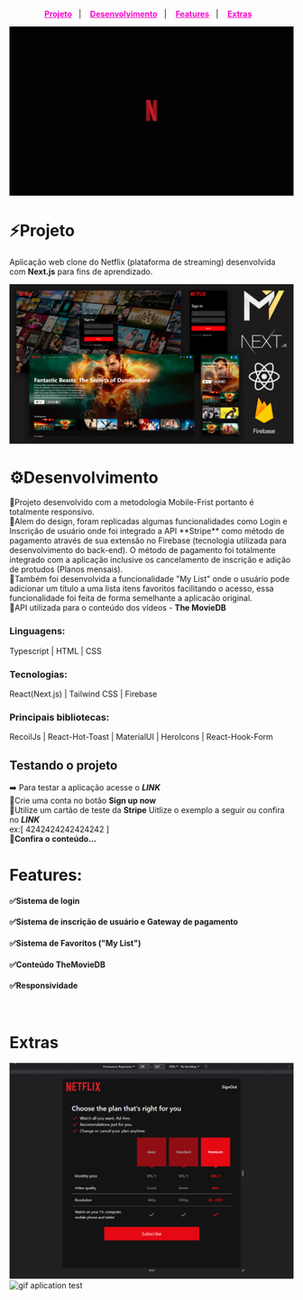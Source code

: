 <p align="center">
  <a style="color:#F806CC;font-weight:bold" href="#Projeto">Projeto</a>&nbsp;&nbsp;&nbsp;|&nbsp;&nbsp;&nbsp;
  <a style="color:#F806CC;font-weight:bold" href="#Desenvolvimento">Desenvolvimento</a>&nbsp;&nbsp;&nbsp;|&nbsp;&nbsp;&nbsp;
  <a style="color:#F806CC;font-weight:bold" href="#Features">Features</a>&nbsp;&nbsp;&nbsp;|&nbsp;&nbsp;&nbsp;
  <a style="color:#F806CC;font-weight:bold"
  href="#Extras">Extras</a>&nbsp;&nbsp;&nbsp;
</p>

<img alt="header" title="header" src="./github/header.gif" style="width:100vw;height:300px">

# <a id="Projeto"></a> ⚡**Projeto**

Aplicação web clone do Netflix (plataforma de streaming) desenvolvida com **Next.js** para fins de aprendizado.

<img alt="screenshots" title="screenshots" src="./github/thumbnail.png">
<br>

# <a id="Desenvolvimento"></a> ⚙️**Desenvolvimento**

<p style="text-align: left;">
🔸Projeto desenvolvido com a metodologia Mobile-Frist portanto é totalmente responsivo.</br>
🔸Alem do design, foram replicadas algumas funcionalidades como Login e Inscrição de usuário onde foi integrado a API **Stripe** como método de pagamento através de sua extensão no Firebase (tecnologia utilizada para desenvolvimento do back-end). O método de pagamento foi totalmente integrado com a aplicação inclusive os cancelamento de inscrição e adição de protudos (Planos mensais).</br>
🔸Também foi desenvolvida a funcionalidade "My List" onde o usuário pode adicionar um título a uma lista itens favoritos facilitando o acesso, essa funcionalidade foi feita de forma semelhante a aplicacão original.</br>
🔸API utilizada para o conteúdo dos vídeos - <a scr="https://www.themoviedb.org/"><b>The MovieDB</b></a></p>

### **Linguagens**:

Typescript | HTML | CSS

### **Tecnologias**:

React(Next.js) | Tailwind CSS | Firebase

### **Principais bibliotecas**:

RecoilJs | React-Hot-Toast | MaterialUI | HeroIcons | React-Hook-Form

## **Testando o projeto**

➡️ Para testar a aplicação acesse o <a src="https://netflix-clone-study.vercel.app/login">**_LINK_**</a> </br>
🔺Crie uma conta no botão **Sign up now**</br>
🔺Utilize um cartão de teste da **Stripe** Uitlize o exemplo a seguir ou confira no <a src="https://stripe.com/docs/testing">**_LINK_**</a> </br>
ex:[ 4242424242424242 ]</br>
🔺**Confira o conteúdo...**
<br>

# <a id="Features"></a>**Features**:

#### **✅Sistema de login**

#### **✅Sistema de inscrição de usuário e Gateway de pagamento**

#### **✅Sistema de Favoritos ("My List")**

#### **✅Conteúdo TheMovieDB**

#### **✅Responsividade**

<br>

# <a id="Extras"></a>**Extras**

<img alt="gif aplication test 2" title="gif" src="./github/test1.gif">
<img alt="gif aplication test" title="gif" src="./github/test2.gif">
